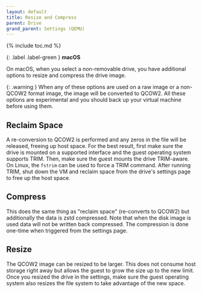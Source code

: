 ```yaml
---
layout: default
title: Resize and Compress
parent: Drive
grand_parent: Settings (QEMU)
---
```

{% include toc.md %}

{: .label .label-green }
**macOS**

On macOS, when you select a non-removable drive, you have additional options to resize and compress the drive image.

{: .warning }
When any of these options are used on a raw image or a non-QCOW2 format image, the image will be converted to QCOW2. All these options are experimental and you should back up your virtual machine before using them.

## Reclaim Space
A re-conversion to QCOW2 is performed and any zeros in the file will be released, freeing up host space. For the best result, first make sure the drive is mounted on a supported interface and the guest operating system supports TRIM. Then, make sure the guest mounts the drive TRIM-aware. On Linux, the `fstrim` can be used to force a TRIM command. After running TRIM, shut down the VM and reclaim space from the drive's settings page to free up the host space.

## Compress
This does the same thing as "reclaim space" (re-converts to QCOW2) but additionally the data is zstd compressed. Note that when the disk image is used data will not be written back compressed. The compression is done one-time when triggered from the settings page.

## Resize
The QCOW2 image can be resized to be larger. This does not consume host storage right away but allows the guest to grow the size up to the new limit. Once you resized the drive in the settings, make sure the guest operating system also resizes the file system to take advantage of the new space.
